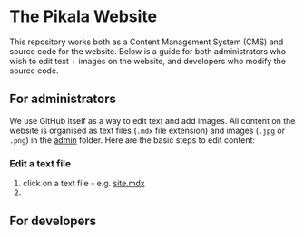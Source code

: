# The Pikala Website

This repository works both as a Content Management System (CMS) and source code for the website.
Below is a guide for both administrators who wish to edit text + images on the website, and developers who modify the source code.

## For administrators

We use GitHub itself as a way to edit text and add images. All content on the website is organised as text files (`.mdx` file extension) and images (`.jpg` or `.png`) in the [admin](https://github.com/pikalabikes/website/tree/main/admin) folder. Here are the basic steps to edit content:

### Edit a text file

1. click on a text file - e.g. [site.mdx](https://github.com/pikalabikes/website/blob/main/admin/site.mdx)
2.

## For developers
